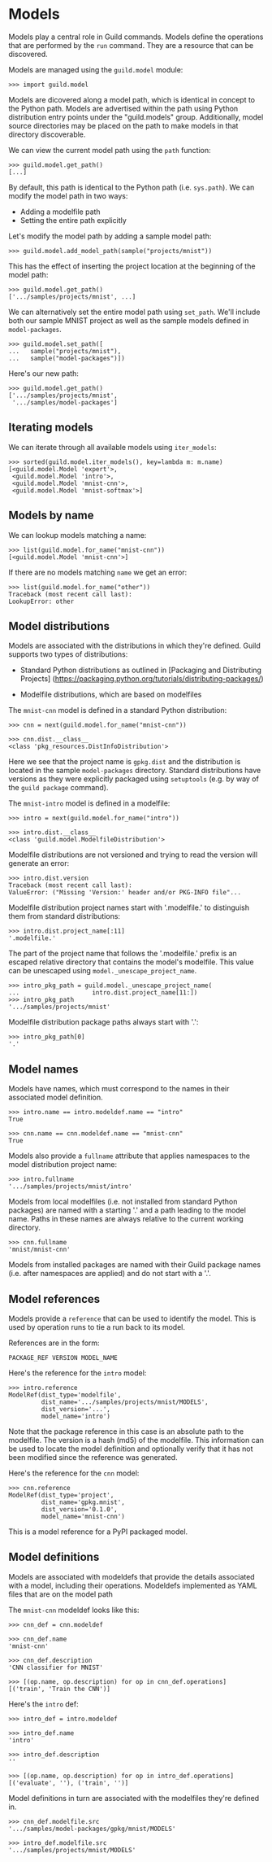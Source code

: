 # Models

Models play a central role in Guild commands. Models define the
operations that are performed by the `run` command. They are a
resource that can be discovered.

Models are managed using the `guild.model` module:

    >>> import guild.model

Models are dicovered along a model path, which is identical in concept
to the Python path. Models are advertised within the path using Python
distribution entry points under the "guild.models"
group. Additionally, model source directories may be placed on the
path to make models in that directory discoverable.

We can view the current model path using the `path` function:

    >>> guild.model.get_path()
    [...]

By default, this path is identical to the Python path
(i.e. `sys.path`). We can modify the model path in two ways:

- Adding a modelfile path
- Setting the entire path explicitly

Let's modify the model path by adding a sample model path:

    >>> guild.model.add_model_path(sample("projects/mnist"))

This has the effect of inserting the project location at the beginning
of the model path:

    >>> guild.model.get_path()
    ['.../samples/projects/mnist', ...]

We can alternatively set the entire model path using `set_path`. We'll
include both our sample MNIST project as well as the sample models
defined in `model-packages`.

    >>> guild.model.set_path([
    ...   sample("projects/mnist"),
    ...   sample("model-packages")])

Here's our new path:

    >>> guild.model.get_path()
    ['.../samples/projects/mnist',
     '.../samples/model-packages']

## Iterating models

We can iterate through all available models using `iter_models`:

    >>> sorted(guild.model.iter_models(), key=lambda m: m.name)
    [<guild.model.Model 'expert'>,
     <guild.model.Model 'intro'>,
     <guild.model.Model 'mnist-cnn'>,
     <guild.model.Model 'mnist-softmax'>]

## Models by name

We can lookup models matching a name:

    >>> list(guild.model.for_name("mnist-cnn"))
    [<guild.model.Model 'mnist-cnn'>]

If there are no models matching `name` we get an error:

    >>> list(guild.model.for_name("other"))
    Traceback (most recent call last):
    LookupError: other

## Model distributions

Models are associated with the distributions in which they're
defined. Guild supports two types of distributions:

- Standard Python distributions as outlined in
  [Packaging and Distributing Projects]
  (https://packaging.python.org/tutorials/distributing-packages/)

- Modelfile distributions, which are based on modelfiles

The `mnist-cnn` model is defined in a standard Python distribution:

    >>> cnn = next(guild.model.for_name("mnist-cnn"))

    >>> cnn.dist.__class__
    <class 'pkg_resources.DistInfoDistribution'>

Here we see that the project name is `gpkg.dist` and the distribution
is located in the sample `model-packages` directory. Standard
distributions have versions as they were explicitly packaged using
`setuptools` (e.g. by way of the `guild package` command).

The `mnist-intro` model is defined in a modelfile:

    >>> intro = next(guild.model.for_name("intro"))

    >>> intro.dist.__class__
    <class 'guild.model.ModelfileDistribution'>

Modelfile distributions are not versioned and trying to read the
version will generate an error:

    >>> intro.dist.version
    Traceback (most recent call last):
    ValueError: ("Missing 'Version:' header and/or PKG-INFO file"...

Modelfile distribution project names start with '.modelfile.' to
distinguish them from standard distributions:

    >>> intro.dist.project_name[:11]
    '.modelfile.'

The part of the project name that follows the '.modelfile.' prefix is
an escaped relative directory that contains the model's
modelfile. This value can be unescaped using
`model._unescape_project_name`.

    >>> intro_pkg_path = guild.model._unescape_project_name(
    ...                    intro.dist.project_name[11:])
    >>> intro_pkg_path
    '.../samples/projects/mnist'

Modelfile distribution package paths always start with '.':

    >>> intro_pkg_path[0]
    '.'

## Model names

Models have names, which must correspond to the names in their
associated model definition.

    >>> intro.name == intro.modeldef.name == "intro"
    True

    >>> cnn.name == cnn.modeldef.name == "mnist-cnn"
    True

Models also provide a `fullname` attribute that applies namespaces to
the model distribution project name:

    >>> intro.fullname
    '.../samples/projects/mnist/intro'

Models from local modelfiles (i.e. not installed from standard Python
packages) are named with a starting '.' and a path leading to the
model name. Paths in these names are always relative to the current
working directory.

    >>> cnn.fullname
    'mnist/mnist-cnn'

Models from installed packages are named with their Guild package
names (i.e. after namespaces are applied) and do not start with a '.'.

## Model references

Models provide a `reference` that can be used to identify the
model. This is used by operation runs to tie a run back to its model.

References are in the form:

    PACKAGE_REF VERSION MODEL_NAME

Here's the reference for the `intro` model:

    >>> intro.reference
    ModelRef(dist_type='modelfile',
             dist_name='.../samples/projects/mnist/MODELS',
             dist_version='...',
             model_name='intro')

Note that the package reference in this case is an absolute path to
the modelfile. The version is a hash (md5) of the modelfile. This
information can be used to locate the model definition and optionally
verify that it has not been modified since the reference was
generated.

Here's the reference for the `cnn` model:

    >>> cnn.reference
    ModelRef(dist_type='project',
             dist_name='gpkg.mnist',
             dist_version='0.1.0',
             model_name='mnist-cnn')

This is a model reference for a PyPI packaged model.

## Model definitions

Models are associated with modeldefs that provide the details
associated with a model, including their operations. Modeldefs
implemented as YAML files that are on the model path

The `mnist-cnn` modeldef looks like this:

    >>> cnn_def = cnn.modeldef

    >>> cnn_def.name
    'mnist-cnn'

    >>> cnn_def.description
    'CNN classifier for MNIST'

    >>> [(op.name, op.description) for op in cnn_def.operations]
    [('train', 'Train the CNN')]

Here's the `intro` def:

    >>> intro_def = intro.modeldef

    >>> intro_def.name
    'intro'

    >>> intro_def.description
    ''

    >>> [(op.name, op.description) for op in intro_def.operations]
    [('evaluate', ''), ('train', '')]

Model definitions in turn are associated with the modelfiles they're
defined in.

    >>> cnn_def.modelfile.src
    '.../samples/model-packages/gpkg/mnist/MODELS'

    >>> intro_def.modelfile.src
    '.../samples/projects/mnist/MODELS'
